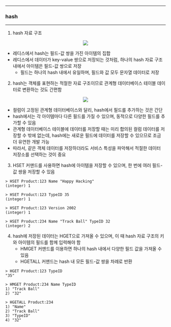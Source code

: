 -----
### hash
-----
1. hash 자료 구조
<div align="center">
<img src="https://github.com/user-attachments/assets/630ef6db-610c-45fb-aacd-b4ba849ce781">
</div>

   - 레디스에서 hash는 필드-값 쌍을 가진 아이템의 집합
   - 레디스에서 데이터가 key-value 쌍으로 저장되는 것처럼, 하나의 hash 자료 구조 내에서 아이템은 필드-값 쌍으로 저장
     + 필드는 하나의 hash 내에서 유일하며, 필드와 값 모두 문자열 데이터로 저장

2. hash는 객체를 표현하는 적절한 자료 구조이므로 관계형 데이터베이스 테이블 데이터로 변환하는 것도 간편함
<div align="center">
<img src="https://github.com/user-attachments/assets/400e78d9-6ad4-41f7-88a2-4db27a6c0d2c">
</div>

   - 컬럼이 고정된 관계형 데이터베이스와 달리, hash에서 필드를 추가하는 것은 간단
   - hash에서는 각 아이템마다 다른 필드를 가질 수 있으며, 동적으로 다양한 필드를 추가할 수 있음
   - 관계형 데이터베이스 테이블에 데이터를 저장할 때는 미리 합의된 컬럼 데이터를 저장할 수 밖에 없는데, hash에는 새로운 필드에 데이터를 저장할 수 있으므로 조금 더 유연한 개발 가능
   - 따라서, 같은 객체 데이터를 저장하더라도 서비스 특성을 파악해서 적절한 데이터 저장소를 선택하는 것이 중요

3. HSET 커맨드를 사용하면 hash에 아이템을 저장할 수 있으며, 한 번에 여러 필드-값 쌍을 저장할 수 있음
```redis
> HSET Product:123 Name "Happy Hacking"
(integer) 1

> HSET Product:123 TypeID 35
(integer) 1

> HSET Product:123 Version 2002
(integer) 1

> HSET Product:234 Name "Track Ball" TypeID 32
(integer) 2
```
  
4. hash에 저장된 데이터는 HGET으로 가져올 수 있으며, 이 때 hash 자료 구조의 키와 아이템의 필드를 함께 입력해야 함
   - HMGET 커맨드를 이용하면 하나의 hash 내에서 다양한 필드 값을 가져올 수 있음
   - HGETALL 커맨드는 hash 내 모든 필드-값 쌍을 차례로 반환
```redis
> HGET Product:123 TypeID
"35"

> HMGET Product:234 Name TypeID
1) "Track Ball"
2) "32"

> HGETALL Product:234
1) "Name"
2) "Track Ball"
3) "TypeID"
4) "32"
```
